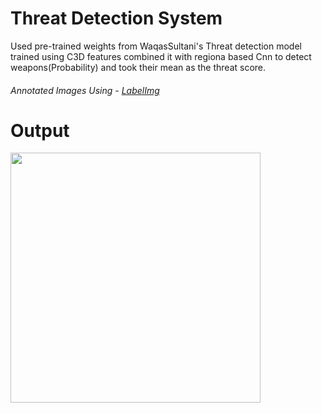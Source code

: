 # Threat Detection System
Used pre-trained weights from WaqasSultani's Threat detection model trained using C3D features combined it with regiona based Cnn to detect weapons(Probability) and took their mean as the
threat score.
###### Annotated Images Using - <a href="https://github.com/tzutalin/labelImg " target="_blank">LabelImg</a>
# Output
<img src="https://media.giphy.com/media/4vDUJxKtnF2qPhXsbg/giphy.gif" width="400" height="400" />

